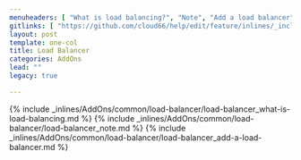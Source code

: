 ```yaml
---
menuheaders: [ "What is load balancing?", "Note", "Add a load balancer" ]
gitlinks: [ "https://github.com/cloud66/help/edit/feature/inlines/_includes/_inlines/AddOns/common/load-balancer/load-balancer_what-is-load-balancing.md", "https://github.com/cloud66/help/edit/feature/inlines/_includes/_inlines/AddOns/common/load-balancer/load-balancer_note.md", "https://github.com/cloud66/help/edit/feature/inlines/_includes/_inlines/AddOns/common/load-balancer/load-balancer_add-a-load-balancer.md" ]
layout: post
template: one-col
title: Load Balancer
categories: AddOns
lead: ""
legacy: true

---
```


<a name="1"></a>{% include _inlines/AddOns/common/load-balancer/load-balancer_what-is-load-balancing.md %}
<a name="2"></a>{% include _inlines/AddOns/common/load-balancer/load-balancer_note.md %}
<a name="3"></a>{% include _inlines/AddOns/common/load-balancer/load-balancer_add-a-load-balancer.md %}